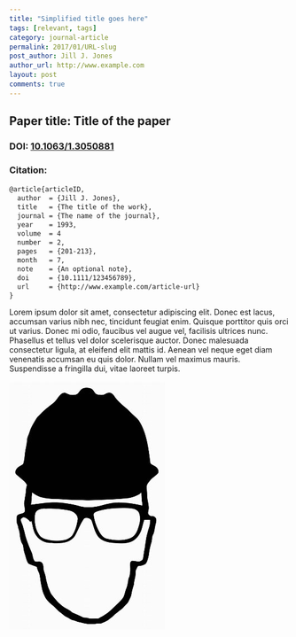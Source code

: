 ```yaml
---
title: "Simplified title goes here"
tags: [relevant, tags]
category: journal-article
permalink: 2017/01/URL-slug
post_author: Jill J. Jones
author_url: http://www.example.com
layout: post
comments: true
---
```


## Paper title: Title of the paper
### DOI: [10.1063/1.3050881](http://doi.org/10.1063/1.3050881)
### Citation:
```
@article{articleID,
  author  = {Jill J. Jones}, 
  title   = {The title of the work},
  journal = {The name of the journal},
  year    = 1993,
  volume  = 4
  number  = 2,
  pages   = {201-213},
  month   = 7,
  note    = {An optional note},
  doi     = {10.1111/123456789},
  url     = {http://www.example.com/article-url}
}
```

Lorem ipsum dolor sit amet, consectetur adipiscing elit. Donec est lacus, accumsan varius nibh nec, tincidunt feugiat enim. Quisque porttitor quis orci ut varius. Donec mi odio, faucibus vel augue vel, facilisis ultrices nunc. Phasellus et tellus vel dolor scelerisque auctor. Donec malesuada consectetur ligula, at eleifend elit mattis id. Aenean vel neque eget diam venenatis accumsan eu quis dolor. Nullam vel maximus mauris. Suspendisse a fringilla dui, vitae laoreet turpis.

![Image example](/images/logo.jpg)